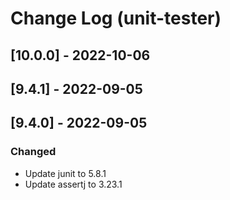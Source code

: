 # Change Log (unit-tester)

## [10.0.0] - 2022-10-06

## [9.4.1] - 2022-09-05

## [9.4.0] - 2022-09-05

### Changed

- Update junit to 5.8.1
- Update assertj to 3.23.1
